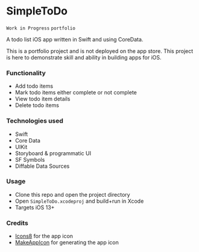 # SimpleToDo
`Work in Progress` `portfolio`

A todo list iOS app written in Swift and using CoreData.

This is a portfolio project and is not deployed on the app store. This project is here to demonstrate skill and ability in building apps for iOS.

### Functionality
* Add todo items
* Mark todo items either complete or not complete
* View todo item details
* Delete todo items


### Technologies used
* Swift
* Core Data
* UIKit
* Storyboard & programmatic UI
* SF Symbols
* Diffable Data Sources

### Usage
* Clone this repo and open the project directory
* Open `SimpleToDo.xcodeproj` and build+run in Xcode
* Targets iOS 13+

### Credits
* [Icons8](https://icons8.com) for the app icon
* [MakeAppIcon](https://makeappicon.com) for generating the app icon
